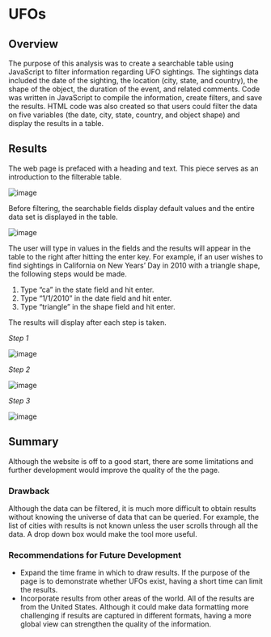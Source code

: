 # UFOs
## Overview 

The purpose of this analysis was to create a searchable table using JavaScript to filter information regarding UFO sightings.  The sightings data included the date of the sighting, the location (city, state, and country), the shape of the object, the duration of the event, and related comments.  Code was written in JavaScript to compile the information, create filters, and save the results.  HTML code was also created so that users could filter the data on five variables (the date, city, state, country, and object shape) and display the results in a table.

## Results

The web page is prefaced with a heading and text.  This piece serves as an introduction to the filterable table.

![image](https://user-images.githubusercontent.com/106293233/185772855-8fc3ec9c-7e5a-4ef2-8197-8f93c03721cb.png)

Before filtering, the searchable fields display default values and the entire data set is displayed in the table.

![image](https://user-images.githubusercontent.com/106293233/185772864-ac3b05ac-4245-4e9e-8717-fd589c1ec588.png)
 
The user will type in values in the fields and the results will appear in the table to the right after hitting the enter key.  For example, if an user wishes to find sightings in California on New Years’ Day in 2010 with a triangle shape, the following steps would be made.
1.	Type “ca” in the state field and hit enter.
2.	Type “1/1/2010” in the date field and hit enter.
3.	Type “triangle” in the shape field and hit enter. 

The results will display after each step is taken.

_Step 1_

![image](https://user-images.githubusercontent.com/106293233/185772898-417b8c59-9bed-4cfb-9526-024abe3d7a75.png)

_Step 2_

![image](https://user-images.githubusercontent.com/106293233/185772915-3e8ba146-cd43-4192-a744-5abb8a985587.png)

_Step 3_

![image](https://user-images.githubusercontent.com/106293233/185772935-89d50540-af28-4536-8f92-8fb7a52df707.png)


## Summary

Although the website is off to a good start, there are some limitations and further development would improve the quality of the the page.

### Drawback

Although the data can be filtered, it is much more difficult to obtain results without knowing the universe of data that can be queried.  For example, the list of cities with results is not known unless the user scrolls through all the data.  A drop down box would make the tool more useful.

### Recommendations for Future Development
-	Expand the time frame in which to draw results.  If the purpose of the page is to demonstrate whether UFOs exist, having a short time can limit the results.
-	Incorporate results from other areas of the world.  All of the results are from the United States.  Although it could make data formatting more challenging if results are captured in different formats, having a more global view can strengthen the quality of the information.

